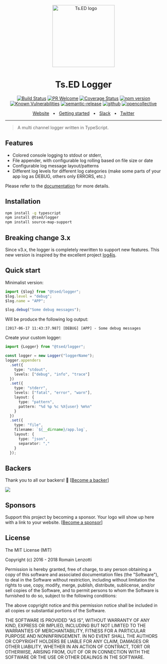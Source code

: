 <p style="text-align: center" align="center">
 <a href="https://tsed.io" target="_blank"><img src="https://tsed.io/tsed-og.png" width="200" alt="Ts.ED logo"/></a>
</p>

<div align="center">
 
   <h1>Ts.ED Logger</h1>
 
[![Build Status](https://travis-ci.org/tsedio/logger.svg?branch=master)](https://travis-ci.org/tsedio/logger)
[![PR Welcome](https://img.shields.io/badge/PRs-welcome-brightgreen.svg)](https://github.com/tsedio/logger/blob/master/CONTRIBUTING.md)
[![Coverage Status](https://coveralls.io/repos/github/tsedio/logger/badge.svg?branch=production)](https://coveralls.io/github/tsedio/logger?branch=production)
[![npm version](https://badge.fury.io/js/%40tsed%2Flogger.svg)](https://badge.fury.io/js/%40tsed%2Flogger)
[![Known Vulnerabilities](https://snyk.io/test/github/tsedio/logger/badge.svg)](https://snyk.io/test/github/tsedio/logger)
[![semantic-release](https://img.shields.io/badge/%20%20%F0%9F%93%A6%F0%9F%9A%80-semantic--release-e10079.svg)](https://github.com/semantic-release/semantic-release)
[![github](https://img.shields.io/static/v1?label=Github%20sponsor&message=%E2%9D%A4&logo=GitHub&color=%23fe8e86)](https://github.com/sponsors/romakita)
[![opencollective](https://img.shields.io/static/v1?label=OpenCollective%20sponsor&message=%E2%9D%A4&logo=OpenCollective&color=%23fe8e86)](https://opencollective.com/tsed)

</div>

<div align="center">
  <a href="https://logger.tsed.io/">Website</a>
  <span>&nbsp;&nbsp;•&nbsp;&nbsp;</span>
  <a href="https://logger.tsed.io/getting-started.html">Getting started</a>
  <span>&nbsp;&nbsp;•&nbsp;&nbsp;</span>
  <a href="https://tsed.io/pricing.html">Slack</a>
  <span>&nbsp;&nbsp;•&nbsp;&nbsp;</span>
  <a href="https://twitter.com/TsED_io">Twitter</a>
</div>

<hr />

> A multi channel logger written in TypeScript.

## Features

- Colored console logging to stdout or stderr,
- File appender, with configurable log rolling based on file size or date
- Configurable log message layout/patterns
- Different log levels for different log categories (make some parts of your app log as DEBUG, others only ERRORS, etc.)

Please refer to the [documentation](https://tsedio.github.io/logger/) for more details.

## Installation

```bash
npm install -g typescript
npm install @tsed/logger
npm install source-map-support
```

## Breaking change 3.x

Since v3.x, the logger is completely rewritten to support new features. This new version is inspired by the excellent project [log4js](https://github.com/nomiddlename/log4js-node/).

## Quick start

Minimalist version:

```typescript
import {$log} from "@tsed/logger";
$log.level = "debug";
$log.name = "APP";

$log.debug("Some debug messages");
```

Will be produce the following log output:

```
[2017-06-17 11:43:37.987] [DEBUG] [APP] - Some debug messages
```

Create your custom logger:

```typescript
import {Logger} from "@tsed/logger";

const logger = new Logger("loggerName");
logger.appenders
  .set({
    type: "stdout",
    levels: ["debug", "info", "trace"]
  })
  .set({
    type: "stderr",
    levels: ["fatal", "error", "warn"],
    layout: {
      type: "pattern",
      pattern: "%d %p %c %X{user} %m%n"
    }
  })
  .set({
    type: "file",
    filename: `${__dirname}/app.log`,
    layout: {
      type: "json",
      separator: ","
    }
  });
```

## Backers

Thank you to all our backers! 🙏 [[Become a backer](https://opencollective.com/tsed#backer)]

<a href="https://opencollective.com/tsed#backers" target="_blank"><img src="https://opencollective.com/tsed/tiers/backer.svg?width=890"></a>

## Sponsors

Support this project by becoming a sponsor. Your logo will show up here with a link to your website. [[Become a sponsor](https://opencollective.com/tsed#sponsor)]

## License

The MIT License (MIT)

Copyright (c) 2016 - 2018 Romain Lenzotti

Permission is hereby granted, free of charge, to any person obtaining a copy of this software and associated documentation files (the "Software"), to deal in the Software without restriction, including without limitation the rights to use, copy, modify, merge, publish, distribute, sublicense, and/or sell copies of the Software, and to permit persons to whom the Software is furnished to do so, subject to the following conditions:

The above copyright notice and this permission notice shall be included in all copies or substantial portions of the Software.

THE SOFTWARE IS PROVIDED "AS IS", WITHOUT WARRANTY OF ANY KIND, EXPRESS OR IMPLIED, INCLUDING BUT NOT LIMITED TO THE WARRANTIES OF MERCHANTABILITY, FITNESS FOR A PARTICULAR PURPOSE AND NONINFRINGEMENT. IN NO EVENT SHALL THE AUTHORS OR COPYRIGHT HOLDERS BE LIABLE FOR ANY CLAIM, DAMAGES OR OTHER LIABILITY, WHETHER IN AN ACTION OF CONTRACT, TORT OR OTHERWISE, ARISING FROM, OUT OF OR IN CONNECTION WITH THE SOFTWARE OR THE USE OR OTHER DEALINGS IN THE SOFTWARE.
